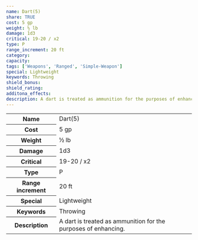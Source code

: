 ```yaml
---
name: Dart(5)
share: TRUE
cost: 5 gp
weight: ½ lb
damage: 1d3
critical: 19-20 / x2
type: P
range_increment: 20 ft
category: 
capacity: 
tags: ['Weapons', 'Ranged', 'Simple-Weapon']
special: Lightweight
keywords: Throwing
shield_bonus: 
shield_rating: 
additona_effects: 
description: A dart is treated as ammunition for the purposes of enhancing.
---
```

<p><span style="overflow-x: auto;"><table><tbody><tr><th>Name</th><td>Dart(5)</td></tr><tr><th>Cost</th><td>5 gp</td></tr><tr><th>Weight</th><td>½ lb</td></tr><tr><th>Damage</th><td>1d3</td></tr><tr><th>Critical</th><td>19-20 / x2</td></tr><tr><th>Type</th><td>P</td></tr><tr><th>Range increment</th><td>20 ft</td></tr><tr><th>Special</th><td>Lightweight</td></tr><tr><th>Keywords</th><td>Throwing</td></tr><tr><th>Description</th><td>A dart is treated as ammunition for the purposes of enhancing.</td></tr></tbody></table></span></p>